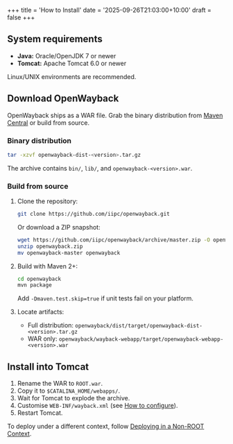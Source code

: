 +++
title = 'How to Install'
date = '2025-09-26T21:03:00+10:00'
draft = false
+++

## System requirements

- **Java:** Oracle/OpenJDK 7 or newer
- **Tomcat:** Apache Tomcat 6.0 or newer

Linux/UNIX environments are recommended.

## Download OpenWayback

OpenWayback ships as a WAR file. Grab the binary distribution from [Maven Central](https://search.maven.org/search?q=g:org.netpreserve.openwayback) or build from source.

### Binary distribution

```bash
tar -xzvf openwayback-dist-<version>.tar.gz
```

The archive contains `bin/`, `lib/`, and `openwayback-<version>.war`.

### Build from source

1. Clone the repository:

   ```bash
   git clone https://github.com/iipc/openwayback.git
   ```

   Or download a ZIP snapshot:

   ```bash
   wget https://github.com/iipc/openwayback/archive/master.zip -O openwayback.zip
   unzip openwayback.zip
   mv openwayback-master openwayback
   ```

2. Build with Maven 2+:

   ```bash
   cd openwayback
   mvn package
   ```

   Add `-Dmaven.test.skip=true` if unit tests fail on your platform.

3. Locate artifacts:

   - Full distribution: `openwayback/dist/target/openwayback-dist-<version>.tar.gz`
   - WAR only: `openwayback/wayback-webapp/target/openwayback-webapp-<version>.war`

## Install into Tomcat

1. Rename the WAR to `ROOT.war`.
2. Copy it to `$CATALINA_HOME/webapps/`.
3. Wait for Tomcat to explode the archive.
4. Customise `WEB-INF/wayback.xml` (see [How to configure](/docs/How-to-configure)).
5. Restart Tomcat.

To deploy under a different context, follow [Deploying in a Non-ROOT Context](/docs/Deploying-OpenWayback-in-non-ROOT-Context).
